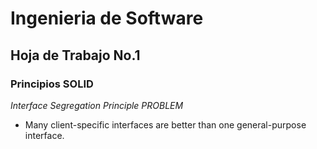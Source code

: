 # Ingenieria de Software
## Hoja de Trabajo No.1
### Principios SOLID

*Interface Segregation Principle PROBLEM*
- Many client-specific interfaces are better than one general-purpose interface.